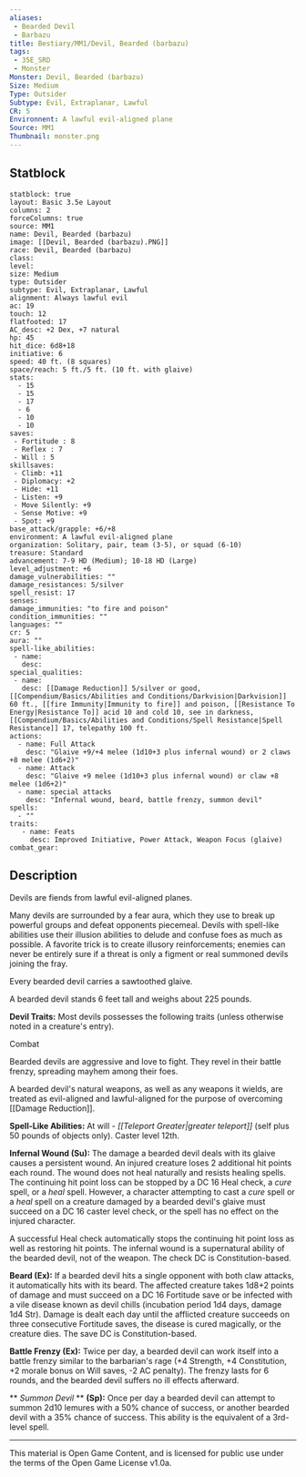 ```yaml
---
aliases: 
 - Bearded Devil
 - Barbazu
title: Bestiary/MM1/Devil, Bearded (barbazu)
tags: 
 - 35E_SRD
 - Monster
Monster: Devil, Bearded (barbazu)
Size: Medium
Type: Outsider
Subtype: Evil, Extraplanar, Lawful
CR: 5
Environnent: A lawful evil-aligned plane
Source: MM1
Thumbnail: monster.png
---
```


## Statblock

```statblock
statblock: true
layout: Basic 3.5e Layout
columns: 2
forceColumns: true
source: MM1 
name: Devil, Bearded (barbazu)
image: [[Devil, Bearded (barbazu).PNG]]
race: Devil, Bearded (barbazu)
class: 
level: 
size: Medium
type: Outsider
subtype: Evil, Extraplanar, Lawful
alignment: Always lawful evil
ac: 19
touch: 12
flatfooted: 17
AC_desc: +2 Dex, +7 natural
hp: 45
hit_dice: 6d8+18
initiative: 6
speed: 40 ft. (8 squares)
space/reach: 5 ft./5 ft. (10 ft. with glaive)
stats:
  - 15
  - 15
  - 17
  - 6
  - 10
  - 10
saves:
 - Fortitude : 8
 - Reflex : 7
 - Will : 5
skillsaves:
 - Climb: +11
 - Diplomacy: +2
 - Hide: +11
 - Listen: +9
 - Move Silently: +9
 - Sense Motive: +9
 - Spot: +9
base_attack/grapple: +6/+8
environment: A lawful evil-aligned plane
organization: Solitary, pair, team (3-5), or squad (6-10)
treasure: Standard
advancement: 7-9 HD (Medium); 10-18 HD (Large)
level_adjustment: +6
damage_vulnerabilities: ""
damage_resistances: 5/silver
spell_resist: 17
senses: 
damage_immunities: "to fire and poison"
condition_immunities: ""
languages: ""
cr: 5
aura: ""
spell-like_abilities:
 - name: 
   desc: 
special_qualities:
 - name:
   desc: [[Damage Reduction]] 5/silver or good, [[Compendium/Basics/Abilities and Conditions/Darkvision|Darkvision]] 60 ft., [[fire Immunity|Immunity to fire]] and poison, [[Resistance To Energy|Resistance To]] acid 10 and cold 10, see in darkness, [[Compendium/Basics/Abilities and Conditions/Spell Resistance|Spell Resistance]] 17, telepathy 100 ft.
actions:
  - name: Full Attack
    desc: "Glaive +9/+4 melee (1d10+3 plus infernal wound) or 2 claws +8 melee (1d6+2)"
  - name: Attack
    desc: "Glaive +9 melee (1d10+3 plus infernal wound) or claw +8 melee (1d6+2)"
  - name: special attacks
    desc: "Infernal wound, beard, battle frenzy, summon devil"
spells:
  - ""
traits:
   - name: Feats
     desc: Improved Initiative, Power Attack, Weapon Focus (glaive)
combat_gear:  
```

## Description



Devils are fiends from lawful evil-aligned planes.

Many devils are surrounded by a fear aura, which they use to break up powerful groups and defeat opponents piecemeal. Devils with spell-like abilities use their illusion abilities to delude and confuse foes as much as possible. A favorite trick is to create illusory reinforcements; enemies can never be entirely sure if a threat is only a figment or real summoned devils joining the fray.

Every bearded devil carries a sawtoothed glaive.

A bearded devil stands 6 feet tall and weighs about 225 pounds.


**Devil Traits:** Most devils possesses the following traits (unless otherwise noted in a creature's entry).

Combat

Bearded devils are aggressive and love to fight. They revel in their battle frenzy, spreading mayhem among their foes.

A bearded devil's natural weapons, as well as any weapons it wields, are treated as evil-aligned and lawful-aligned for the purpose of overcoming [[Damage Reduction]].


**Spell-Like Abilities:** At will - *[[Teleport Greater|greater teleport]]* (self plus 50 pounds of objects only). Caster level 12th.


**Infernal Wound (Su):** The damage a bearded devil deals with its glaive causes a persistent wound. An injured creature loses 2 additional hit points each round. The wound does not heal naturally and resists healing spells. The continuing hit point loss can be stopped by a DC 16 Heal check, a *cure* spell, or a *heal* spell. However, a character attempting to cast a *cure* spell or a *heal* spell on a creature damaged by a bearded devil's glaive must succeed on a DC 16 caster level check, or the spell has no effect on the injured character.

A successful Heal check automatically stops the continuing hit point loss as well as restoring hit points. The infernal wound is a supernatural ability of the bearded devil, not of the weapon. The check DC is Constitution-based.


**Beard (Ex):** If a bearded devil hits a single opponent with both claw attacks, it automatically hits with its beard. The affected creature takes 1d8+2 points of damage and must succeed on a DC 16 Fortitude save or be infected with a vile disease known as devil chills (incubation period 1d4 days, damage 1d4 Str). Damage is dealt each day until the afflicted creature succeeds on three consecutive Fortitude saves, the disease is cured magically, or the creature dies. The save DC is Constitution-based.


**Battle Frenzy (Ex):** Twice per day, a bearded devil can work itself into a battle frenzy similar to the barbarian's rage (+4 Strength, +4 Constitution, +2 morale bonus on Will saves, -2 AC penalty). The frenzy lasts for 6 rounds, and the bearded devil suffers no ill effects afterward.


**
*Summon Devil* 
**
**(Sp):** Once per day a bearded devil can attempt to summon 2d10 lemures with a 50% chance of success, or another bearded devil with a 35% chance of success. This ability is the equivalent of a 3rd-level spell.

---

This material is Open Game Content, and is licensed for public use under the terms of the Open Game License v1.0a.
